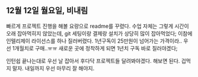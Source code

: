 ## 12월 12일 월요일, 비내림

빠르게 프로젝트 진행을 해볼 요량으로 readme를 꾸렸다.
수업 자체는 그렇게 시간이 오래 잡아먹히지 않았는데, git 세팅이랑 결제랑 설치가 상당히 많이 잡아먹었다;
이참에 인텔리제이 라이선스를 하나 질러버렸다.
1년구독이 25만원이 넘어가는 가격이라..
우선 1개월치로 구매..ㅠㅠ
새로운 곳에 정착하게 되면 1년치 구독 바로 질러야겠다;

인턴쉽 끝나는대로 우선 날 잡아서 후다닥 프로젝트들 달려봐야겠다.
해보면 된다. 겁먹지 말자.
내일까지 우선 마무리 잘 해야지.